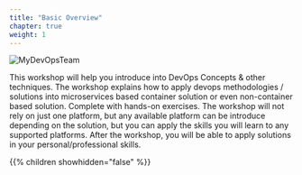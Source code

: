 ```yaml
---
title: "Basic Overview"
chapter: true
weight: 1
---
```


![MyDevOpsTeam](/images/MyDevOpsTeam-Logo.png?width=20pc)

This workshop will help you introduce into DevOps Concepts & other techniques. The workshop explains how to apply devops methodologies / solutions into microservices based container solution or even non-container based solution. Complete with hands-on exercises. The workshop will not rely on just one platform, but any available platform can be introduce depending on the solution, but you can apply the skills you will learn to any supported platforms. After the workshop, you will be able to apply solutions in your personal/professional skills.

{{% children showhidden="false" %}}
